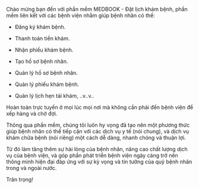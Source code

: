 Chào mừng bạn đến với phần mềm MEDBOOK - Đặt lịch khám bệnh, phần mềm liên kết với các bệnh viện nhằm giúp bệnh nhân có thể:

+ Đăng ký khám bệnh.

+ Thanh toán tiền khám.

+ Nhận phiếu khám bệnh.

+ Tạo hồ sơ bệnh nhân.

+ Quản lý hồ sơ bệnh nhân.

+ Quản lý phiếu khám bệnh.

+ Quản lý lịch hẹn tái khám, ..v..v..

Hoàn toàn trực tuyến ở mọi lúc mọi nơi mà không cần phải đến bệnh viện để xếp hàng và chờ đợi.

Thông qua phần mềm, chúng tôi luôn hy vọng đã tạo nên một phương thức giúp bệnh nhân có thể tiếp cận với các dịch vụ y tế (nói chung), và dịch vụ khám chữa bệnh (nói riêng) một cách dễ dàng, nhanh chóng và thuận lợi.

Từ đó làm tăng thêm sự hài lòng của bệnh nhân, nâng cao chất lượng dịch vụ của bệnh viện, và góp phần phát triển bệnh viện ngày càng trở nên thông minh hiện đại đáp ứng với sự kỳ vọng và tin tưởng của quý bệnh nhân trong và ngoài nước.

Trân trọng!